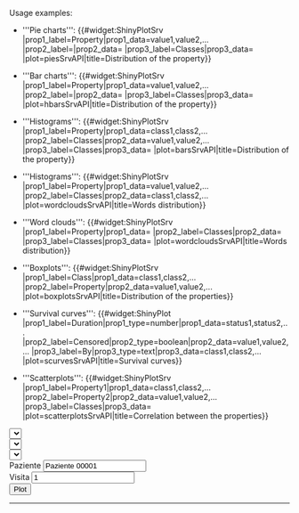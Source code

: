 <!-- Widget:ShinyPlotSrv -->


<noinclude>

Usage examples:

* '''Pie charts''': <nowiki>{{#widget:ShinyPlotSrv
|prop1_label=Property|prop1_data=value1,value2,...
|prop2_label=|prop2_data=
|prop3_label=Classes|prop3_data=
|plot=piesSrvAPI|title=Distribution of the property}}
</nowiki>

* '''Bar charts''': <nowiki>{{#widget:ShinyPlotSrv
|prop1_label=Property|prop1_data=value1,value2,...
|prop2_label=|prop2_data=
|prop3_label=Classes|prop3_data=
|plot=hbarsSrvAPI|title=Distribution of the property}}
</nowiki>

* '''Histograms''': <nowiki>{{#widget:ShinyPlotSrv
|prop1_label=Property|prop1_data=class1,class2,...
|prop2_label=Classes|prop2_data=value1,value2,...
|prop3_label=Classes|prop3_data=
|plot=barsSrvAPI|title=Distribution of the property}}
</nowiki>

* '''Histograms''': <nowiki>{{#widget:ShinyPlotSrv 
|prop1_label=Property|prop1_data=value1,value2,...
|prop2_label=Classes|prop2_data=class1,class2,...
|plot=wordcloudsSrvAPI|title=Words distribution}}
</nowiki>

* '''Word clouds''': <nowiki>{{#widget:ShinyPlotSrv
|prop1_label=Property|prop1_data=
|prop2_label=Classes|prop2_data=
|prop3_label=Classes|prop3_data=
|plot=wordcloudsSrvAPI|title=Words distribution}}
</nowiki>

* '''Boxplots''': <nowiki>{{#widget:ShinyPlotSrv
|prop1_label=Class|prop1_data=class1,class2,...
|prop2_label=Property|prop2_data=value1,value2,...
|plot=boxplotsSrvAPI|title=Distribution of the properties}}
</nowiki>

* '''Survival curves''': <nowiki>{{#widget:ShinyPlot
|prop1_label=Duration|prop1_type=number|prop1_data=status1,status2,...
|prop2_label=Censored|prop2_type=boolean|prop2_data=value1,value2,...
|prop3_label=By|prop3_type=text|prop3_data=class1,class2,...
|plot=scurvesSrvAPI|title=Survival curves}}
</nowiki>

* '''Scatterplots''': <nowiki>{{#widget:ShinyPlotSrv
|prop1_label=Property1|prop1_data=class1,class2,...
|prop2_label=Property2|prop2_data=value1,value2,...
|prop3_label=Classes|prop3_data=
|plot=scatterplotsSrvAPI|title=Correlation between the properties}}
</nowiki>

</noinclude>

<includeonly>
  <label for="prop1"><!--{$prop1_label}--> </label><select id="prop1"></select><br />
  
  <!--{if $prop2_label ne ''}--><label for="prop2"><!--{$prop2_label}--> </label><select id="prop2"></select><br /><!--{/if}-->
  
  <!--{if $prop3_label ne ''}--><label for="prop3"><!--{$prop3_label}--> </label><select id="prop3"></select><br /><!--{/if}-->

  <!--{if $plot eq 'audiograms' || $plot eq 'audioplots'}--><label for="patient">Paziente </label><input type="text" value="Paziente 00001" id="patient" /><br /><!--{/if}-->
  
  <!--{if isset($visitCat)}--><label for="visitNumber">Visita </label><input type="number" value="1" id="visitNumber" /><br /><!--{/if}-->
  
  <input type="button" value="Plot" onclick="postReq()" />
 
  <hr />

  <iframe id="plot" style="width: 800px; height: 600px; border:none"></iframe>

  <script type="text/javascript">
    function createSelect(id, inputData)
    {
        var split = inputData.split(',');
        var select = document.getElementById(id);
        split.forEach(function(value, index){
           var opt = document.createElement('option');
           opt.value = value;
           opt.innerHTML = value;
           select.appendChild(opt);
        });
    }
 
    function postReq()
    {
        debugger;

        var plot = '<!--{$plot}-->';

        var prop1 = document.getElementById('prop1').value;

        var prop2 = '';
        <!--{if $prop2_label ne ''}-->
        var prop2 = document.getElementById('prop2').value;
        <!--{/if}-->

        var prop3 = '';
        <!--{if $prop3_label ne ''}-->
        var prop3 = document.getElementById('prop3').value;
        <!--{/if}-->
        
        var patient = '';
        <!--{if $plot eq 'audiograms' || $plot eq 'audioplots'}-->
        patient = document.getElementById('patient').value;
        <!--{/if}-->

        var visitNumber = 0;
        var visitCat = '';
        var numberLabel = '';
        <!--{if isset($numberLabel)}-->
        visitNumber = document.getElementById('visitNumber').value;
        visitCat = '<!--{$visitCat}-->';
        numberLabel = '<!--{$numberLabel}-->';
        <!--{/if}-->

        var params = '';
        params = "&prop1=" + prop1;
        if (prop2 !== '')
            params += "&prop2=" + prop2;
        else if (visitNumber)
            params += "&prop2='visita'"

        if (prop3 !== '')
            params += "&prop3=" + prop3;
        params += '&labels=<!--{$labels|default: ''}-->';

        var path = mw.config.get('wgScriptPath');
        var sServer = mw.config.get('sServer').IP;
        document.getElementById('plot').setAttribute('src', sServer + "/<!--{$plot}-->/?title=<!--{$title}--> '" + prop1 + "'&cat=$1" + params + "&path=" + path);
    }

    createSelect('prop1', '<!--{$prop1_data}-->');

    <!--{if $prop2_label ne ''}-->
    createSelect('prop2', '<!--{$prop2_data}-->');
    <!--{/if}-->

    <!--{if $prop3_label ne ''}-->
    createSelect('prop3', '<!--{$prop3_data}-->');
    <!--{/if}-->
  </script>
</includeonly>
